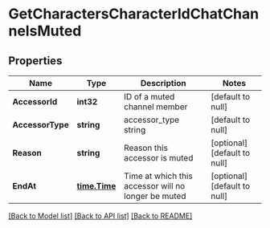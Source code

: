 # GetCharactersCharacterIdChatChannelsMuted

## Properties
Name | Type | Description | Notes
------------ | ------------- | ------------- | -------------
**AccessorId** | **int32** | ID of a muted channel member | [default to null]
**AccessorType** | **string** | accessor_type string | [default to null]
**Reason** | **string** | Reason this accessor is muted | [optional] [default to null]
**EndAt** | [**time.Time**](time.Time.md) | Time at which this accessor will no longer be muted | [optional] [default to null]

[[Back to Model list]](../README.md#documentation-for-models) [[Back to API list]](../README.md#documentation-for-api-endpoints) [[Back to README]](../README.md)


